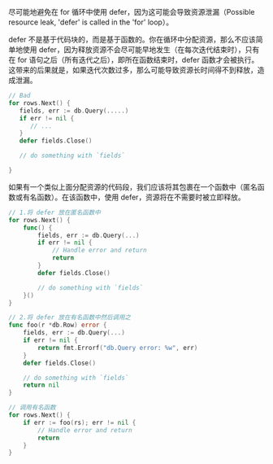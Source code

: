 尽可能地避免在 for 循环中使用 defer，因为这可能会导致资源泄漏（Possible resource leak, 'defer' is called in the 'for' loop）。

defer 不是基于代码块的，而是基于函数的。你在循环中分配资源，那么不应该简单地使用 defer，因为释放资源不会尽可能早地发生（在每次迭代结束时），只有在 for 语句之后（所有迭代之后），即所在函数结束时，defer 函数才会被执行。这带来的后果就是，如果迭代次数过多，那么可能导致资源长时间得不到释放，造成泄漏。
```go
// Bad
for rows.Next() {
   fields, err := db.Query(.....)
   if err != nil {
      // ...
   }
   defer fields.Close()

   // do something with `fields`

}
```
如果有一个类似上面分配资源的代码段，我们应该将其包裹在一个函数中（匿名函数或有名函数）。在该函数中，使用 defer，资源将在不需要时被立即释放。
```go
// 1.将 defer 放在匿名函数中
for rows.Next() {
    func() {
        fields, err := db.Query(...)
        if err != nil {
            // Handle error and return
            return
        }
        defer fields.Close()

        // do something with `fields`
    }()
}

// 2.将 defer 放在有名函数中然后调用之
func foo(r *db.Row) error {
    fields, err := db.Query(...)
    if err != nil {
        return fmt.Errorf("db.Query error: %w", err)
    }
    defer fields.Close()

    // do something with `fields`
    return nil
}

// 调用有名函数
for rows.Next() {
    if err := foo(rs); err != nil {
        // Handle error and return
        return
    }
}
```